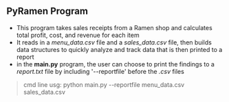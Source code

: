 ## PyRamen Program
* This program takes sales receipts from a Ramen shop and calculates total profit, cost, and revenue for each item
* It reads in a *menu_data.csv* file and a *sales_data.csv* file, then builds data structures to quickly analyze and track data that is then printed to a report
* in the **main.py** program, the user can choose to print the findings to a *report.txt* file by including '--reportfile' before the *.csv* files
> cmd line usg: python main.py --reportfile menu_data.csv sales_data.csv